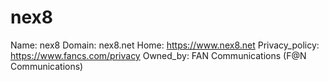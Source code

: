 
# nex8

Name: nex8
Domain: nex8.net
Home: https://www.nex8.net
Privacy_policy: https://www.fancs.com/privacy
Owned_by: FAN Communications (F@N Communications)
